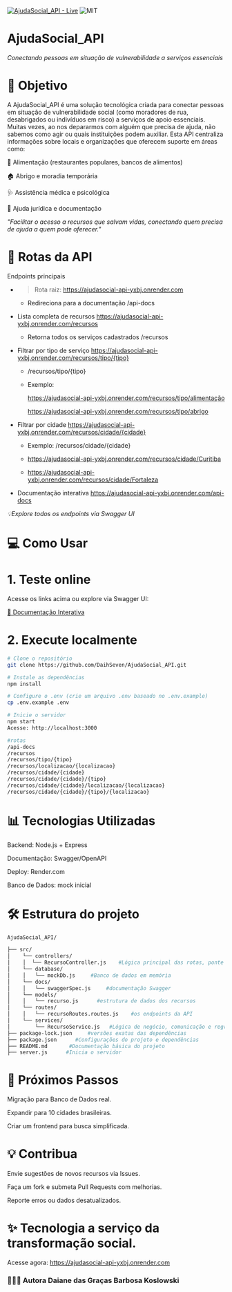 [![AjudaSocial_API - Live](https://img.shields.io/badge/API-Live-green)](https://ajudasocial-api-yxbj.onrender.com)
![MIT](https://img.shields.io/badge/license-MIT-blue)
# AjudaSocial_API

<i>Conectando pessoas em situação de vulnerabilidade a serviços essenciais</i>

# 🎯 Objetivo
A AjudaSocial_API é uma solução tecnológica criada para conectar pessoas em situação de vulnerabilidade social (como moradores de rua, desabrigados ou indivíduos em risco) a serviços de apoio essenciais. Muitas vezes, ao nos depararmos com alguém que precisa de ajuda, não sabemos como agir ou quais instituições podem auxiliar. Esta API centraliza informações sobre locais e organizações que oferecem suporte em áreas como:

🍛 Alimentação (restaurantes populares, bancos de alimentos)

🏠 Abrigo e moradia temporária

🩺 Assistência médica e psicológica

📝 Ajuda jurídica e documentação

<i>"Facilitar o acesso a recursos que salvam vidas, conectando quem precisa de ajuda a quem pode oferecer."</i>

# 🚀 Rotas da API
Endpoints principais
- >Rota raiz:
https://ajudasocial-api-yxbj.onrender.com

    - Redireciona para a documentação /api-docs

- Lista completa de recursos
https://ajudasocial-api-yxbj.onrender.com/recursos

    - Retorna todos os serviços cadastrados /recursos

- Filtrar por tipo de serviço
https://ajudasocial-api-yxbj.onrender.com/recursos/tipo/{tipo}
    - /recursos/tipo/{tipo}
    - Exemplo:

        https://ajudasocial-api-yxbj.onrender.com/recursos/tipo/alimentação

        https://ajudasocial-api-yxbj.onrender.com/recursos/tipo/abrigo

- Filtrar por cidade
https://ajudasocial-api-yxbj.onrender.com/recursos/cidade/{cidade}
    - Exemplo: /recursos/cidade/{cidade}

    - https://ajudasocial-api-yxbj.onrender.com/recursos/cidade/Curitiba

    - https://ajudasocial-api-yxbj.onrender.com/recursos/cidade/Fortaleza

- Documentação interativa 
https://ajudasocial-api-yxbj.onrender.com/api-docs

<i>💡Explore todos os endpoints via Swagger UI</i>
# 💻 Como Usar

# 1. Teste online
Acesse os links acima ou explore via Swagger UI:

[🔗 Documentação Interativa](https://ajudasocial-api-yxbj.onrender.com/api-docs/) 

# 2. Execute localmente
````bash
# Clone o repositório
git clone https://github.com/DaihSeven/AjudaSocial_API.git

# Instale as dependências
npm install

# Configure o .env (crie um arquivo .env baseado no .env.example)
cp .env.example .env

# Inicie o servidor
npm start
Acesse: http://localhost:3000

#rotas
/api-docs
/recursos
/recursos/tipo/{tipo}
/recursos/localizacao/{localizacao}
/recursos/cidade/{cidade}
/recursos/cidade/{cidade}/{tipo}
/recursos/cidade/{cidade}/localizacao/{localizacao}
/recursos/cidade/{cidade}/{tipo}/{localizacao}
````

# 📊 Tecnologias Utilizadas
Backend: Node.js + Express

Documentação: Swagger/OpenAPI

Deploy: Render.com

Banco de Dados: mock inicial

# 🛠️ Estrutura do projeto 

````bash
AjudaSocial_API/

├── src/
│    └── controllers/
│    │  └── RecursoController.js    #Lógica principal das rotas, ponte 
│    └── database/
│    │   └── mockDb.js     #Banco de dados em memória
│    └── docs/
│    │   └── swaggerSpec.js     #documentação Swagger
│    └── models/
│    │   └── recurso.js      #estrutura de dados dos recursos
│    └── routes/
│    │   └── recursoRoutes.routes.js    #os endpoints da API
│    └── services/
│        └── RecursoService.js   #Lógica de negócio, comunicação e regras de manipulação de dados
├── package-lock.json     #versões exatas das dependências
├── package.json      #Configurações do projeto e dependências
├── README.md       #Documentação básica do projeto
├── server.js      #Inicia o servidor

````
# 📌 Próximos Passos

Migração para Banco de Dados real.

Expandir para 10 cidades brasileiras.

Criar um frontend para busca simplificada.

# 💡 Contribua
Envie sugestões de novos recursos via Issues.

Faça um fork e submeta Pull Requests com melhorias.

Reporte erros ou dados desatualizados.
# ✨ Tecnologia a serviço da transformação social.
Acesse agora: https://ajudasocial-api-yxbj.onrender.com

### 👩🏻‍💻 Autora Daiane das Graças Barbosa Koslowski
